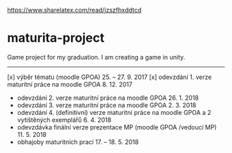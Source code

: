 https://www.sharelatex.com/read/jzszfhxddtcd
# maturita-project
Game project for my graduation.
I am creating a game in unity.

---
[x] výběr tématu (moodle GPOA) 25. – 27. 9. 2017
[x] odevzdání 1. verze maturitní práce na moodle GPOA 8. 12. 2017
* odevzdání 2. verze maturitní práce na moodle GPOA 26. 1. 2018
* odevzdání 3. verze maturitní práce na moodle GPOA 2. 3. 2018
* odevzdání 4. (definitivní) verze maturitní práce na moodle GPOA a 2 vytištěných exemplářů 6. 4. 2018
* odevzdávka finální verze prezentace MP (moodle GPOA /vedoucí MP) 11. 5. 2018
* obhajoby maturitních prací 17. – 18. 5. 2018
